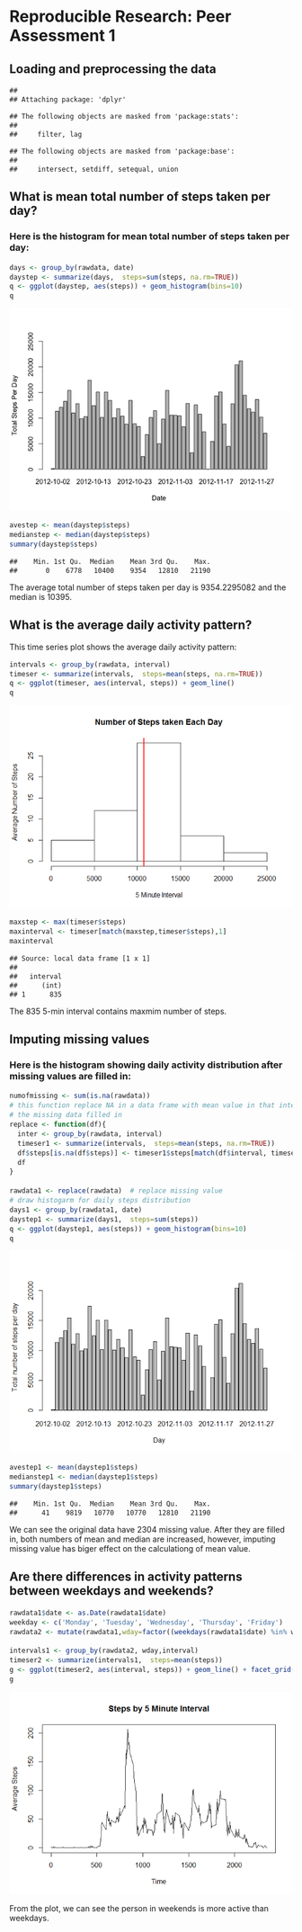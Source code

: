 # Reproducible Research: Peer Assessment 1


## Loading and preprocessing the data

```
## 
## Attaching package: 'dplyr'
```

```
## The following objects are masked from 'package:stats':
## 
##     filter, lag
```

```
## The following objects are masked from 'package:base':
## 
##     intersect, setdiff, setequal, union
```

## What is mean total number of steps taken per day?

### Here is the histogram for mean total number of steps taken per day:

```r
days <- group_by(rawdata, date)
daystep <- summarize(days,  steps=sum(steps, na.rm=TRUE))
q <- ggplot(daystep, aes(steps)) + geom_histogram(bins=10)
q   
```

![](PA1_template_files/figure-html/unnamed-chunk-1-1.png)

```r
avestep <- mean(daystep$steps)
medianstep <- median(daystep$steps)
summary(daystep$steps)
```

```
##    Min. 1st Qu.  Median    Mean 3rd Qu.    Max. 
##       0    6778   10400    9354   12810   21190
```

The average total number of steps taken per day is 9354.2295082 and the median is 10395. 

## What is the average daily activity pattern?

This time series plot shows the average daily activity pattern:

```r
intervals <- group_by(rawdata, interval)
timeser <- summarize(intervals,  steps=mean(steps, na.rm=TRUE))
q <- ggplot(timeser, aes(interval, steps)) + geom_line()
q
```

![](PA1_template_files/figure-html/unnamed-chunk-2-1.png)

```r
maxstep <- max(timeser$steps)
maxinterval <- timeser[match(maxstep,timeser$steps),1]
maxinterval
```

```
## Source: local data frame [1 x 1]
## 
##   interval
##      (int)
## 1      835
```
The 835 5-min interval contains maxmim number of steps.

## Imputing missing values

### Here is the histogram showing daily activity distribution after missing values are filled in:

```r
numofmissing <- sum(is.na(rawdata))
# this function replace NA in a data frame with mean value in that interval and return a data frame with 
# the missing data filled in
replace <- function(df){
  inter <- group_by(rawdata, interval)
  timeser1 <- summarize(intervals,  steps=mean(steps, na.rm=TRUE))
  df$steps[is.na(df$steps)] <- timeser1$steps[match(df$interval, timeser1$interval)][is.na(df$steps)]
  df
}
  
rawdata1 <- replace(rawdata)  # replace missing value
# draw histogarm for daily steps distribution  
days1 <- group_by(rawdata1, date)
daystep1 <- summarize(days1,  steps=sum(steps))
q <- ggplot(daystep1, aes(steps)) + geom_histogram(bins=10)
q
```

![](PA1_template_files/figure-html/unnamed-chunk-3-1.png)

```r
avestep1 <- mean(daystep1$steps)
medianstep1 <- median(daystep1$steps)
summary(daystep1$steps)
```

```
##    Min. 1st Qu.  Median    Mean 3rd Qu.    Max. 
##      41    9819   10770   10770   12810   21190
```
We can see the original data have 2304 missing value. After they are filled in, both numbers of mean and median are increased, however, imputing missing value has biger effect on the calculationg of mean value.   

## Are there differences in activity patterns between weekdays and weekends?

```r
rawdata1$date <- as.Date(rawdata1$date)
weekday <- c('Monday', 'Tuesday', 'Wednesday', 'Thursday', 'Friday')
rawdata2 <- mutate(rawdata1,wday=factor((weekdays(rawdata1$date) %in% weekday),levels=c(FALSE, TRUE), labels=c('weekend', 'weekday'))) 

intervals1 <- group_by(rawdata2, wday,interval)
timeser2 <- summarize(intervals1,  steps=mean(steps))
g <- ggplot(timeser2, aes(interval, steps)) + geom_line() + facet_grid(wday~ .)
g
```

![](PA1_template_files/figure-html/unnamed-chunk-4-1.png)

From the plot, we can see the person in weekends is more active than weekdays.
